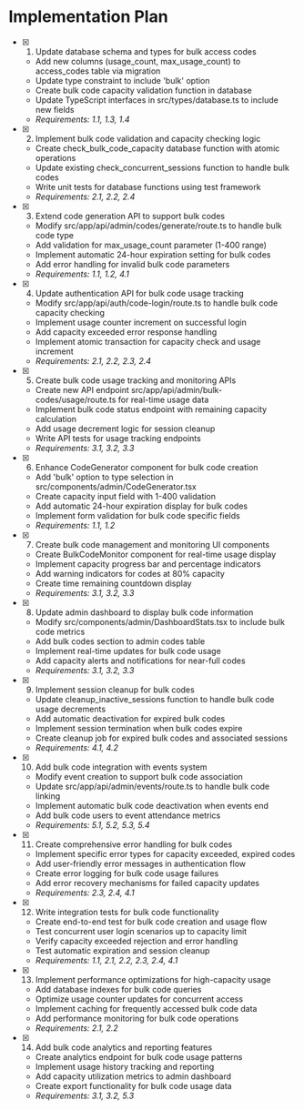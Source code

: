 # Implementation Plan

- [x] 1. Update database schema and types for bulk access codes

  - Add new columns (usage_count, max_usage_count) to access_codes table via migration
  - Update type constraint to include 'bulk' option
  - Create bulk code capacity validation function in database
  - Update TypeScript interfaces in src/types/database.ts to include new fields
  - _Requirements: 1.1, 1.3, 1.4_

- [x] 2. Implement bulk code validation and capacity checking logic

  - Create check_bulk_code_capacity database function with atomic operations
  - Update existing check_concurrent_sessions function to handle bulk codes
  - Write unit tests for database functions using test framework
  - _Requirements: 2.1, 2.2, 2.4_

- [x] 3. Extend code generation API to support bulk codes

  - Modify src/app/api/admin/codes/generate/route.ts to handle bulk code type
  - Add validation for max_usage_count parameter (1-400 range)
  - Implement automatic 24-hour expiration setting for bulk codes
  - Add error handling for invalid bulk code parameters
  - _Requirements: 1.1, 1.2, 4.1_

- [x] 4. Update authentication API for bulk code usage tracking

  - Modify src/app/api/auth/code-login/route.ts to handle bulk code capacity checking
  - Implement usage counter increment on successful login
  - Add capacity exceeded error response handling
  - Implement atomic transaction for capacity check and usage increment
  - _Requirements: 2.1, 2.2, 2.3, 2.4_

- [x] 5. Create bulk code usage tracking and monitoring APIs

  - Create new API endpoint src/app/api/admin/bulk-codes/usage/route.ts for real-time usage data
  - Implement bulk code status endpoint with remaining capacity calculation
  - Add usage decrement logic for session cleanup
  - Write API tests for usage tracking endpoints
  - _Requirements: 3.1, 3.2, 3.3_

- [x] 6. Enhance CodeGenerator component for bulk code creation

  - Add 'bulk' option to type selection in src/components/admin/CodeGenerator.tsx
  - Create capacity input field with 1-400 validation
  - Add automatic 24-hour expiration display for bulk codes
  - Implement form validation for bulk code specific fields
  - _Requirements: 1.1, 1.2_

- [x] 7. Create bulk code management and monitoring UI components

  - Create BulkCodeMonitor component for real-time usage display
  - Implement capacity progress bar and percentage indicators
  - Add warning indicators for codes at 80% capacity
  - Create time remaining countdown display
  - _Requirements: 3.1, 3.2, 3.3_

- [x] 8. Update admin dashboard to display bulk code information

  - Modify src/components/admin/DashboardStats.tsx to include bulk code metrics
  - Add bulk codes section to admin codes table
  - Implement real-time updates for bulk code usage
  - Add capacity alerts and notifications for near-full codes
  - _Requirements: 3.1, 3.2, 3.3_

- [x] 9. Implement session cleanup for bulk codes

  - Update cleanup_inactive_sessions function to handle bulk code usage decrements
  - Add automatic deactivation for expired bulk codes
  - Implement session termination when bulk codes expire
  - Create cleanup job for expired bulk codes and associated sessions
  - _Requirements: 4.1, 4.2_

- [x] 10. Add bulk code integration with events system

  - Modify event creation to support bulk code association
  - Update src/app/api/admin/events/route.ts to handle bulk code linking
  - Implement automatic bulk code deactivation when events end
  - Add bulk code users to event attendance metrics
  - _Requirements: 5.1, 5.2, 5.3, 5.4_

- [x] 11. Create comprehensive error handling for bulk codes

  - Implement specific error types for capacity exceeded, expired codes
  - Add user-friendly error messages in authentication flow
  - Create error logging for bulk code usage failures
  - Add error recovery mechanisms for failed capacity updates
  - _Requirements: 2.3, 2.4, 4.1_

- [x] 12. Write integration tests for bulk code functionality

  - Create end-to-end test for bulk code creation and usage flow
  - Test concurrent user login scenarios up to capacity limit
  - Verify capacity exceeded rejection and error handling
  - Test automatic expiration and session cleanup
  - _Requirements: 1.1, 2.1, 2.2, 2.3, 2.4, 4.1_

- [x] 13. Implement performance optimizations for high-capacity usage

  - Add database indexes for bulk code queries
  - Optimize usage counter updates for concurrent access
  - Implement caching for frequently accessed bulk code data
  - Add performance monitoring for bulk code operations
  - _Requirements: 2.1, 2.2_

- [x] 14. Add bulk code analytics and reporting features
  - Create analytics endpoint for bulk code usage patterns
  - Implement usage history tracking and reporting
  - Add capacity utilization metrics to admin dashboard
  - Create export functionality for bulk code usage data
  - _Requirements: 3.1, 3.2, 5.3_
